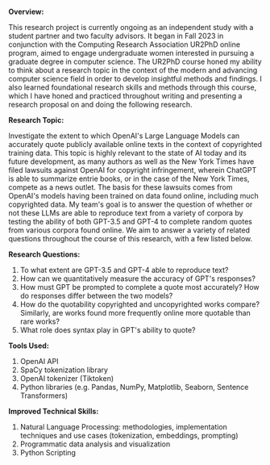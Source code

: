 **Overview:**

This research project is currently ongoing as an independent study with a student partner and two faculty advisors. It began in Fall 2023 in conjunction with the Computing Research Association UR2PhD online program, aimed to engage undergraduate women interested in pursuing a graduate degree in computer science. The UR2PhD course honed my ability to think about a research topic in the context of the modern and advancing computer science field in order to develop insightful methods and findings. I also learned foundational research skills and methods through this course, which I have honed and practiced throughout writing and presenting a research proposal on and doing the following research. 

**Research Topic:**

Investigate the extent to which OpenAI's Large Language Models can accurately quote publicly available online texts in the context of copyrighted training data. This topic is highly relevant to the state of AI today and its future development, as many authors as well as the New York Times have filed lawsuits against OpenAI for copyright infringement, wherein ChatGPT is able to summarize entrie books, or in the case of the New York Times, compete as a news outlet. The basis for these lawsuits comes from OpenAI's models having been trained on data found online, including much copyrighted data. My team's goal is to answer the question of whether or not these LLMs are able to reproduce text from a variety of corpora by testing the ability of both GPT-3.5 and GPT-4 to complete random quotes from various corpora found online. We aim to answer a variety of related questions throughout the course of this research, with a few listed below.

**Research Questions:**

1. To what extent are GPT-3.5 and GPT-4 able to reproduce text?
2. How can we quantitatively measure the accuracy of GPT's responses?
3. How must GPT be prompted to complete a quote most accurately? How do responses differ between the two models?
4. How do the quotability copyrighted and uncopyrighted works compare? Similarly, are works found more frequently online more quotable than rare works?
5. What role does syntax play in GPT's ability to quote?

**Tools Used:**

1. OpenAI API
2. SpaCy tokenization library
3. OpenAI tokenizer (Tiktoken)
5. Python libraries (e.g. Pandas, NumPy, Matplotlib, Seaborn, Sentence Transformers)

**Improved Technical Skills:**
1. Natural Language Processing: methodologies, implementation techniques and use cases (tokenization, embeddings, prompting)
2. Programmatic data analysis and visualization
3. Python Scripting

